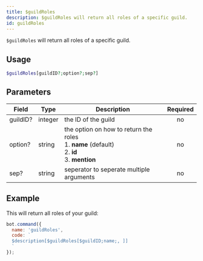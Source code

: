 ```yaml
---
title: $guildRoles 
description: $guildRoles will return all roles of a specific guild.
id: guildRoles
---
```


`$guildRoles` will return all roles of a specific guild.

## Usage

```php
$guildRoles[guildID?;option?;sep?]
```

## Parameters 


| Field    | Type    | Description                                                                                               | Required |
| -------- | ------- | --------------------------------------------------------------------------------------------------------- |:--------:|
| guildID? | integer | the ID of the guild                                                                                       |    no    |
| option?  | string  | the option on how to return the roles <br /> 1. **name** (default) <br /> 2. **id** <br /> 3. **mention** |    no    |
| sep?     | string  | seperator to seperate multiple arguments                                                                  |    no    |


## Example

This will return all roles of your guild:

```javascript
bot.command({
  name: 'guildRoles',
  code: `
  $description[$guildRoles[$guildID;name;, ]]
  `
});
```
